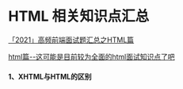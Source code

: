 # HTML 相关知识点汇总

[「2021」高频前端面试题汇总之HTML篇](https://juejin.cn/post/6905294475539513352)

[html篇--这可能是目前较为全面的html面试知识点了吧](https://juejin.cn/post/6844904180943945742)



#### 1、XHTML与HTML的区别

